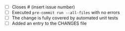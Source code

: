 - [ ] Closes # (insert issue number)
- [ ] Executed ``pre-commit run --all-files`` with no errors
- [ ] The change is fully covered by automated unit tests
- [ ] Added an entry to the CHANGES file
